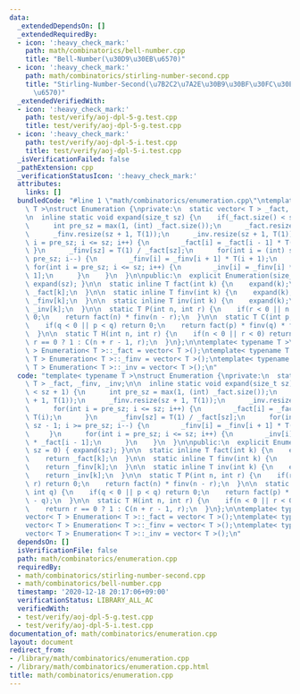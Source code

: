 ```yaml
---
data:
  _extendedDependsOn: []
  _extendedRequiredBy:
  - icon: ':heavy_check_mark:'
    path: math/combinatorics/bell-number.cpp
    title: "Bell-Number(\u30D9\u30EB\u6570)"
  - icon: ':heavy_check_mark:'
    path: math/combinatorics/stirling-number-second.cpp
    title: "Stirling-Number-Second(\u7B2C2\u7A2E\u30B9\u30BF\u30FC\u30EA\u30F3\u30B0\
      \u6570)"
  _extendedVerifiedWith:
  - icon: ':heavy_check_mark:'
    path: test/verify/aoj-dpl-5-g.test.cpp
    title: test/verify/aoj-dpl-5-g.test.cpp
  - icon: ':heavy_check_mark:'
    path: test/verify/aoj-dpl-5-i.test.cpp
    title: test/verify/aoj-dpl-5-i.test.cpp
  _isVerificationFailed: false
  _pathExtension: cpp
  _verificationStatusIcon: ':heavy_check_mark:'
  attributes:
    links: []
  bundledCode: "#line 1 \"math/combinatorics/enumeration.cpp\"\ntemplate< typename\
    \ T >\nstruct Enumeration {\nprivate:\n  static vector< T > _fact, _finv, _inv;\n\
    \n  inline static void expand(size_t sz) {\n    if(_fact.size() < sz + 1) {\n\
    \      int pre_sz = max(1, (int) _fact.size());\n      _fact.resize(sz + 1, T(1));\n\
    \      _finv.resize(sz + 1, T(1));\n      _inv.resize(sz + 1, T(1));\n      for(int\
    \ i = pre_sz; i <= sz; i++) {\n        _fact[i] = _fact[i - 1] * T(i);\n     \
    \ }\n      _finv[sz] = T(1) / _fact[sz];\n      for(int i = (int) sz - 1; i >=\
    \ pre_sz; i--) {\n        _finv[i] = _finv[i + 1] * T(i + 1);\n      }\n     \
    \ for(int i = pre_sz; i <= sz; i++) {\n        _inv[i] = _finv[i] * _fact[i -\
    \ 1];\n      }\n    }\n  }\n\npublic:\n  explicit Enumeration(size_t sz = 0) {\
    \ expand(sz); }\n\n  static inline T fact(int k) {\n    expand(k);\n    return\
    \ _fact[k];\n  }\n\n  static inline T finv(int k) {\n    expand(k);\n    return\
    \ _finv[k];\n  }\n\n  static inline T inv(int k) {\n    expand(k);\n    return\
    \ _inv[k];\n  }\n\n  static T P(int n, int r) {\n    if(r < 0 || n < r) return\
    \ 0;\n    return fact(n) * finv(n - r);\n  }\n\n  static T C(int p, int q) {\n\
    \    if(q < 0 || p < q) return 0;\n    return fact(p) * finv(q) * finv(p - q);\n\
    \  }\n\n  static T H(int n, int r) {\n    if(n < 0 || r < 0) return 0;\n    return\
    \ r == 0 ? 1 : C(n + r - 1, r);\n  }\n};\n\ntemplate< typename T >\nvector< T\
    \ > Enumeration< T >::_fact = vector< T >();\ntemplate< typename T >\nvector<\
    \ T > Enumeration< T >::_finv = vector< T >();\ntemplate< typename T >\nvector<\
    \ T > Enumeration< T >::_inv = vector< T >();\n"
  code: "template< typename T >\nstruct Enumeration {\nprivate:\n  static vector<\
    \ T > _fact, _finv, _inv;\n\n  inline static void expand(size_t sz) {\n    if(_fact.size()\
    \ < sz + 1) {\n      int pre_sz = max(1, (int) _fact.size());\n      _fact.resize(sz\
    \ + 1, T(1));\n      _finv.resize(sz + 1, T(1));\n      _inv.resize(sz + 1, T(1));\n\
    \      for(int i = pre_sz; i <= sz; i++) {\n        _fact[i] = _fact[i - 1] *\
    \ T(i);\n      }\n      _finv[sz] = T(1) / _fact[sz];\n      for(int i = (int)\
    \ sz - 1; i >= pre_sz; i--) {\n        _finv[i] = _finv[i + 1] * T(i + 1);\n \
    \     }\n      for(int i = pre_sz; i <= sz; i++) {\n        _inv[i] = _finv[i]\
    \ * _fact[i - 1];\n      }\n    }\n  }\n\npublic:\n  explicit Enumeration(size_t\
    \ sz = 0) { expand(sz); }\n\n  static inline T fact(int k) {\n    expand(k);\n\
    \    return _fact[k];\n  }\n\n  static inline T finv(int k) {\n    expand(k);\n\
    \    return _finv[k];\n  }\n\n  static inline T inv(int k) {\n    expand(k);\n\
    \    return _inv[k];\n  }\n\n  static T P(int n, int r) {\n    if(r < 0 || n <\
    \ r) return 0;\n    return fact(n) * finv(n - r);\n  }\n\n  static T C(int p,\
    \ int q) {\n    if(q < 0 || p < q) return 0;\n    return fact(p) * finv(q) * finv(p\
    \ - q);\n  }\n\n  static T H(int n, int r) {\n    if(n < 0 || r < 0) return 0;\n\
    \    return r == 0 ? 1 : C(n + r - 1, r);\n  }\n};\n\ntemplate< typename T >\n\
    vector< T > Enumeration< T >::_fact = vector< T >();\ntemplate< typename T >\n\
    vector< T > Enumeration< T >::_finv = vector< T >();\ntemplate< typename T >\n\
    vector< T > Enumeration< T >::_inv = vector< T >();\n"
  dependsOn: []
  isVerificationFile: false
  path: math/combinatorics/enumeration.cpp
  requiredBy:
  - math/combinatorics/stirling-number-second.cpp
  - math/combinatorics/bell-number.cpp
  timestamp: '2020-12-18 20:17:06+09:00'
  verificationStatus: LIBRARY_ALL_AC
  verifiedWith:
  - test/verify/aoj-dpl-5-g.test.cpp
  - test/verify/aoj-dpl-5-i.test.cpp
documentation_of: math/combinatorics/enumeration.cpp
layout: document
redirect_from:
- /library/math/combinatorics/enumeration.cpp
- /library/math/combinatorics/enumeration.cpp.html
title: math/combinatorics/enumeration.cpp
---
```

